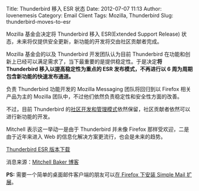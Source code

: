Title: Thunderbird 移入 ESR 状态
Date: 2012-07-07 11:13
Author: lovenemesis
Category: Email Client
Tags: Mozilla, Thunderbird
Slug: thunderbird-moves-to-esr

Mozilla 基金会决定将 Thunderbird 移入 ESR(Extended Support Release)
状态，未来将仅提供安全更新，新功能的开发将交由社区贡献者完成。

Mozilla 基金会的以及 Thunderbird 开发团队认为目前 Thunderbird
在功能和创新上已经可以满足需求了，当下最重要的是提供稳定性。于是决定**将
Thunderbird 移入以提高稳定性为重点的 ESR 发布模式，不再进行以 6
周为周期包含新功能的快速发布通道。**

负责 Thunderbird 功能开发的 Mozilla Messaging 团队将回归到以 Firefox
相关产品为主的 Mozilla
团队中，不过他们依然负责稳定性和安全性方面的改善。

不过，目前 Thunderbird
的[社区开发和管理模式](https://wiki.mozilla.org/Thunderbird/Proposal:_New_Release_and_Governance_Model)依然保留，社区贡献者依然可以进行新功能的开发。

Mitchell 表示这一举动一是由于 Thunderbird 并未像 Firefox
那样受欢迎，二是由于近年来进入 Web
的信息化解决方案更流行，也会是未来的趋势。

[Thunderbird ESR
版本下载](http://www.mozilla.org/en-US/thunderbird/organizations/)

消息来源：[Mitchell Baker
博客](http://blog.lizardwrangler.com/2012/07/06/thunderbird-stability-and-community-innovation/)

**PS:** 需要一个简单的桌面邮件客户端的朋友可以[在 Firefox 下安装 Simple
Mail 扩展](http://linuxtoy.org/archives/simple-mail-for-firefox.html)。
